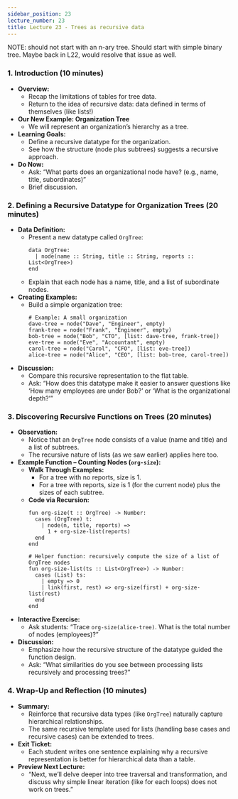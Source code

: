 ```yaml
---
sidebar_position: 23
lecture_number: 23
title: Lecture 23 - Trees as recursive data
---
```


NOTE: should not start with an n-ary tree. Should start with simple binary tree.
Maybe back in L22, would resolve that issue as well.

### 1. Introduction (10 minutes)
- **Overview:**
  - Recap the limitations of tables for tree data.
  - Return to the idea of recursive data: data defined in terms of themselves (like lists!)
- **Our New Example: Organization Tree**
  - We will represent an organization’s hierarchy as a tree.
- **Learning Goals:**
  - Define a recursive datatype for the organization.
  - See how the structure (node plus subtrees) suggests a recursive approach.
- **Do Now:**
  - Ask: “What parts does an organizational node have? (e.g., name, title, subordinates)”
  - Brief discussion.

### 2. Defining a Recursive Datatype for Organization Trees (20 minutes)
- **Data Definition:**
  - Present a new datatype called `OrgTree`:
    ```pyret
    data OrgTree:
      | node(name :: String, title :: String, reports :: List<OrgTree>)
    end
    ```
  - Explain that each node has a name, title, and a list of subordinate nodes.
- **Creating Examples:**
  - Build a simple organization tree:
    ```pyret
    # Example: A small organization
    dave-tree = node("Dave", "Engineer", empty)
    frank-tree = node("Frank", "Engineer", empty)
    bob-tree = node("Bob", "CTO", [list: dave-tree, frank-tree])
    eve-tree = node("Eve", "Accountant", empty)
    carol-tree = node("Carol", "CFO", [list: eve-tree])
    alice-tree = node("Alice", "CEO", [list: bob-tree, carol-tree])
    ```
- **Discussion:**
  - Compare this recursive representation to the flat table.
  - Ask: “How does this datatype make it easier to answer questions like ‘How many employees are under Bob?’ or ‘What is the organizational depth?’”

### 3. Discovering Recursive Functions on Trees (20 minutes)
- **Observation:**
  - Notice that an `OrgTree` node consists of a value (name and title) and a list of subtrees.
  - The recursive nature of lists (as we saw earlier) applies here too.
- **Example Function – Counting Nodes (`org-size`):**
  - **Walk Through Examples:**
    - For a tree with no reports, size is 1.
    - For a tree with reports, size is 1 (for the current node) plus the sizes of each subtree.
  - **Code via Recursion:**
    ```pyret
    fun org-size(t :: OrgTree) -> Number:
      cases (OrgTree) t:
        | node(n, title, reports) =>
          1 + org-size-list(reports)
      end
    end

    # Helper function: recursively compute the size of a list of OrgTree nodes
    fun org-size-list(ts :: List<OrgTree>) -> Number:
      cases (List) ts:
        | empty => 0
        | link(first, rest) => org-size(first) + org-size-list(rest)
      end
    end
    ```
- **Interactive Exercise:**
  - Ask students: “Trace `org-size(alice-tree)`. What is the total number of nodes (employees)?”
- **Discussion:**
  - Emphasize how the recursive structure of the datatype guided the function design.
  - Ask: “What similarities do you see between processing lists recursively and processing trees?”

### 4. Wrap-Up and Reflection (10 minutes)
- **Summary:**
  - Reinforce that recursive data types (like `OrgTree`) naturally capture hierarchical relationships.
  - The same recursive template used for lists (handling base cases and recursive cases) can be extended to trees.
- **Exit Ticket:**
  - Each student writes one sentence explaining why a recursive representation is better for hierarchical data than a table.
- **Preview Next Lecture:**
  - “Next, we’ll delve deeper into tree traversal and transformation, and discuss why simple linear iteration (like for each loops) does not work on trees.”


